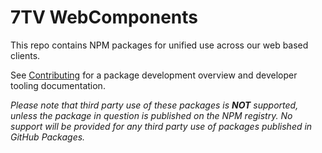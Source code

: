 # 7TV WebComponents

This repo contains NPM packages for unified use across our web based clients.

See [Contributing](./.documentation/Contributing.md) for a package development overview and developer tooling documentation.

_Please note that third party use of these packages is **NOT** supported, unless the package in question is published on the NPM registry._
_No support will be provided for any third party use of packages published in GitHub Packages._
